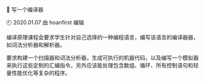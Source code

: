 🐾 写一个编译器

🕘 2020.01.07 由 hoanfirst 编辑

编译原理课程会要求学生针对自己选择的一种编程语言，编写该语言的编译器器，如词法分析器和解析器。

要求构建一个扫描器和词法分析器，生成可执行的机器代码，以及编写一个模拟器来执行这些定制的汇编指令，另外应该能处理包含数组、循环、所有控制语句和轻量性能优化等复杂的程序。

